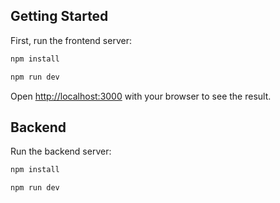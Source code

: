 ## Getting Started

First, run the frontend server:

```bash
npm install

npm run dev
```

Open [http://localhost:3000](http://localhost:3000) with your browser to see the result.

## Backend

Run the backend server:

```bash
npm install

npm run dev
```
